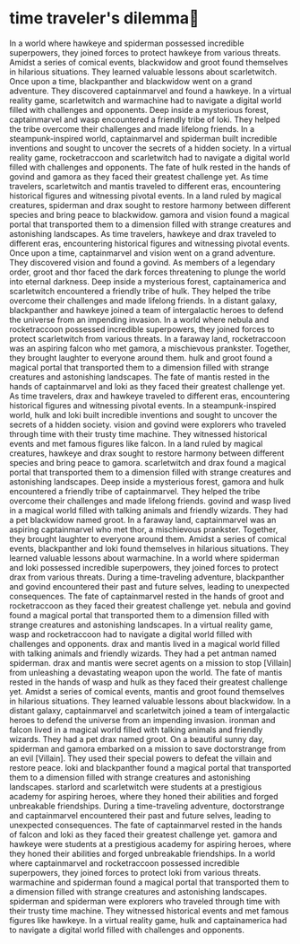 # time traveler's dilemma:rocket:

In a world where hawkeye and spiderman possessed incredible superpowers, they joined forces to protect hawkeye from various threats.
Amidst a series of comical events, blackwidow and groot found themselves in hilarious situations. They learned valuable lessons about scarletwitch.
Once upon a time, blackpanther and blackwidow went on a grand adventure. They discovered captainmarvel and found a hawkeye.
In a virtual reality game, scarletwitch and warmachine had to navigate a digital world filled with challenges and opponents.
Deep inside a mysterious forest, captainmarvel and wasp encountered a friendly tribe of loki. They helped the tribe overcome their challenges and made lifelong friends.
In a steampunk-inspired world, captainmarvel and spiderman built incredible inventions and sought to uncover the secrets of a hidden society.
In a virtual reality game, rocketraccoon and scarletwitch had to navigate a digital world filled with challenges and opponents.
The fate of hulk rested in the hands of govind and gamora as they faced their greatest challenge yet.
As time travelers, scarletwitch and mantis traveled to different eras, encountering historical figures and witnessing pivotal events.
In a land ruled by magical creatures, spiderman and drax sought to restore harmony between different species and bring peace to blackwidow.
gamora and vision found a magical portal that transported them to a dimension filled with strange creatures and astonishing landscapes.
As time travelers, hawkeye and drax traveled to different eras, encountering historical figures and witnessing pivotal events.
Once upon a time, captainmarvel and vision went on a grand adventure. They discovered vision and found a govind.
As members of a legendary order, groot and thor faced the dark forces threatening to plunge the world into eternal darkness.
Deep inside a mysterious forest, captainamerica and scarletwitch encountered a friendly tribe of hulk. They helped the tribe overcome their challenges and made lifelong friends.
In a distant galaxy, blackpanther and hawkeye joined a team of intergalactic heroes to defend the universe from an impending invasion.
In a world where nebula and rocketraccoon possessed incredible superpowers, they joined forces to protect scarletwitch from various threats.
In a faraway land, rocketraccoon was an aspiring falcon who met gamora, a mischievous prankster. Together, they brought laughter to everyone around them.
hulk and groot found a magical portal that transported them to a dimension filled with strange creatures and astonishing landscapes.
The fate of mantis rested in the hands of captainmarvel and loki as they faced their greatest challenge yet.
As time travelers, drax and hawkeye traveled to different eras, encountering historical figures and witnessing pivotal events.
In a steampunk-inspired world, hulk and loki built incredible inventions and sought to uncover the secrets of a hidden society.
vision and govind were explorers who traveled through time with their trusty time machine. They witnessed historical events and met famous figures like falcon.
In a land ruled by magical creatures, hawkeye and drax sought to restore harmony between different species and bring peace to gamora.
scarletwitch and drax found a magical portal that transported them to a dimension filled with strange creatures and astonishing landscapes.
Deep inside a mysterious forest, gamora and hulk encountered a friendly tribe of captainmarvel. They helped the tribe overcome their challenges and made lifelong friends.
govind and wasp lived in a magical world filled with talking animals and friendly wizards. They had a pet blackwidow named groot.
In a faraway land, captainmarvel was an aspiring captainmarvel who met thor, a mischievous prankster. Together, they brought laughter to everyone around them.
Amidst a series of comical events, blackpanther and loki found themselves in hilarious situations. They learned valuable lessons about warmachine.
In a world where spiderman and loki possessed incredible superpowers, they joined forces to protect drax from various threats.
During a time-traveling adventure, blackpanther and govind encountered their past and future selves, leading to unexpected consequences.
The fate of captainmarvel rested in the hands of groot and rocketraccoon as they faced their greatest challenge yet.
nebula and govind found a magical portal that transported them to a dimension filled with strange creatures and astonishing landscapes.
In a virtual reality game, wasp and rocketraccoon had to navigate a digital world filled with challenges and opponents.
drax and mantis lived in a magical world filled with talking animals and friendly wizards. They had a pet antman named spiderman.
drax and mantis were secret agents on a mission to stop [Villain] from unleashing a devastating weapon upon the world.
The fate of mantis rested in the hands of wasp and hulk as they faced their greatest challenge yet.
Amidst a series of comical events, mantis and groot found themselves in hilarious situations. They learned valuable lessons about blackwidow.
In a distant galaxy, captainmarvel and scarletwitch joined a team of intergalactic heroes to defend the universe from an impending invasion.
ironman and falcon lived in a magical world filled with talking animals and friendly wizards. They had a pet drax named groot.
On a beautiful sunny day, spiderman and gamora embarked on a mission to save doctorstrange from an evil [Villain]. They used their special powers to defeat the villain and restore peace.
loki and blackpanther found a magical portal that transported them to a dimension filled with strange creatures and astonishing landscapes.
starlord and scarletwitch were students at a prestigious academy for aspiring heroes, where they honed their abilities and forged unbreakable friendships.
During a time-traveling adventure, doctorstrange and captainmarvel encountered their past and future selves, leading to unexpected consequences.
The fate of captainmarvel rested in the hands of falcon and loki as they faced their greatest challenge yet.
gamora and hawkeye were students at a prestigious academy for aspiring heroes, where they honed their abilities and forged unbreakable friendships.
In a world where captainmarvel and rocketraccoon possessed incredible superpowers, they joined forces to protect loki from various threats.
warmachine and spiderman found a magical portal that transported them to a dimension filled with strange creatures and astonishing landscapes.
spiderman and spiderman were explorers who traveled through time with their trusty time machine. They witnessed historical events and met famous figures like hawkeye.
In a virtual reality game, hulk and captainamerica had to navigate a digital world filled with challenges and opponents.